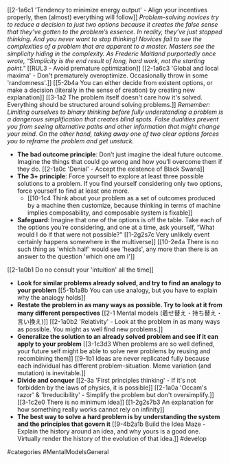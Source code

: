 [[2-1a6c1 'Tendency to minimize energy output' - Align your incentives properly, then (almost) everything will follow]]
*Problem-solving novices try to reduce a decision to just two options because it creates the false sense that they’ve gotten to the problem’s essence. In reality, they’ve just stopped thinking. And you never want to stop thinking! Novices fail to see the complexities of a problem that are apparent to a master. Masters see the simplicity hiding in the complexity. As Frederic Maitland purportedly once wrote, “Simplicity is the end result of long, hard work, not the starting point."*
[[RUL3 - Avoid premature optimization]]
[[2-1a6c3 'Global and local maxima' - Don't prematurely overoptimize. Occasionally throw in some 'randomness'.]]
[[5-2b4a You can either decide from existent options, or make a decision (literally in the sense of creation) by creating new explanation]]
[[3-1a2 The problem itself doesn't care how it's solved. Everything should be structured around solving problems.]]
*Remember: Limiting ourselves to binary thinking before fully understanding a problem is a dangerous simplification that creates blind spots. False dualities prevent you from seeing alternative paths and other information that might change your mind. On the other hand, taking away one of two clear options forces you to reframe the problem and get unstuck.*
- **The bad outcome principle**: Don’t just imagine the ideal future outcome. Imagine the things that could go wrong and how you’ll overcome them if they do.
		[[2-1a0c 'Denial' - Accept the existence of Black Swans]]
- **The 3+ principle**: Force yourself to explore at least three possible solutions to a problem. If you find yourself considering only two options, force yourself to find at least one more.
	- [[10-1c4 Think about your problem as a set of outcomes produced by a machine then customize, because thinking in terms of machine implies composability, and composable system is fixable]]
- **Safeguard**: Imagine that one of the options is off the table. Take each of the options you’re considering, and one at a time, ask yourself, “What would I do if that were not possible?"
		[[1-2g2s7c Very unlikely event certainly happens somewhere in the multiverse]]
			[[10-2e4a There is no such thing as 'which half' would see 'heads', any more than there is an answer to the question 'which one am I']]

[[2-1a0b1 Do no consult your 'intuition' all the time]]

- **Look for similar problems already solved, and try to find an analogy to your problem**
		[[5-1b1a8b You can use analogy, but you have to explain why the analogy holds]]
- **Restate the problem in as many ways as possible. Try to look at it from many different perspectives**
		[[2-1 Mental models (着せ替え・持ち替え・言い換え)]]
		[[2-1a0b2 'Relativity' - Look at the problem in as many ways as possible. You might as well find new problems.]]
- **Generalize the solution to an already solved problem and see if it can apply to your problem**
		[[3-1c3d3 When problems are so well defined, your future self might be able to solve new problems by reusing and recombining them]]
			[[9-1b1 Ideas are never replicated fully because each individual has different problem-situation. Meme variation (and mutation) is inevitable.]]
- **Divide and conquer**
		[[2-3a 'First principles thinking' - If it's not forbidden by the laws of physics, it is possible]]
		[[2-1a0a 'Occam's razor' & 'Irreducibility' - Simplify the problem but don't oversimplify.]]
			[[3-1c2e0 There is no minimum idea]]
				[[1-2g2s7b3 An explanation for how something really works cannot rely on infinity]]
- **The best way to solve a hard problem is by understanding the system and the principles that govern it**
		[[9-4b2a1b Build the Idea Maze - Explain the history around an idea, and why yours is a good one. Virtually render the history of the evolution of that idea.]]
#develop 

#categories 
#MentalModelsGeneral 